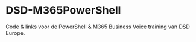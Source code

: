# DSD-M365PowerShell
Code &amp; links voor de PowerShell &amp; M365 Business Voice training van DSD Europe.
